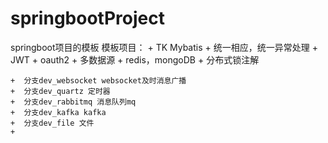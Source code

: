# springbootProject
springboot项目的模板
模板项目：
	+ TK Mybatis 
	+ 统一相应，统一异常处理
	+ JWT + oauth2
	+ 多数据源
	+ redis，mongoDB
	+ 分布式锁注解
	
	+  分支dev_websocket websocket及时消息广播
	+  分支dev_quartz 定时器
	+  分支dev_rabbitmq 消息队列mq
	+  分支dev_kafka kafka
	+  分支dev_file 文件
	+ 